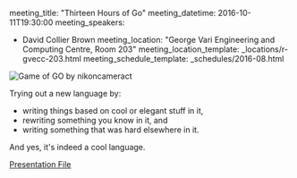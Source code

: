 meeting_title: "Thirteen Hours of Go"
meeting_datetime: 2016-10-11T19:30:00
meeting_speakers:
- David Collier Brown
meeting_location: "George Vari Engineering and Computing Centre, Room 203"
meeting_location_template: _locations/r-gvecc-203.html
meeting_schedule_template: _schedules/2016-08.html

<img src="/static/uploads/meetings/2016-11/go-nikoncameract.png" alt="Game of GO by nikoncameract">

Trying out a new language by:

- writing things based on cool or elegant stuff in it,
- rewriting something you know in it, and
- writing something that was hard elsewhere in it.

And yes, it's indeed a cool language.

[Presentation File](/static/uploads/meetings/2016-11/thirteen-talk.odp)

